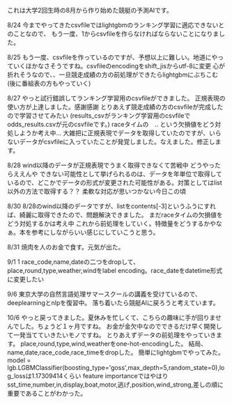 これは大学2回生時の8月から作り始めた競艇の予測AIです。

8/24
	今までやってきたcsvfileではlightgbmのランキング学習に適応できないとのことなので、
	もう一度、1からcsvfileを作らなければならないことになりました。

8/25
	もう一度、csvfileを作っているのですが、予想以上に難しい。地道にやっていくほかなさそうですね。csvfileのencodingをshift_jisからutf-8に変更
	心が折れそうなので、、一旦競走成績の方の前処理ができたらlightgbmにぶちこむ
	(後に番組表の方もやっていく)

8/27
	やっと試行錯誤してランキング学習用のcsvfileができました。
	正規表現の使い方が上達しました。感謝感謝
	とりあえず競走成績の方のcsvfileが完成したので学習させてみたい
	(results_csvがランキング学習用のcsvfileでodds_results.csvが元のcsvfileです。)
	raceタイムの　.. という欠損値をどう対処しようか考え中...
	大雑把に正規表現でデータを取得していたのですが、いらないデータがcsvfileに入っていたことが発覚しました。なえました。修正します。

8/28
	wind以降のデータが正規表現でうまく取得できなくて苦戦中
	どうやったらええんや
	できない可能性として挙げられるのは、データを年単位で取得しているので、どこかでデータの形式が変更された可能性がある。対策としてはlist以外の方法で取得する？？
	柔軟な対応が思いつかない今日この頃

8/30
	8/28のwind以降のデータですが、listをcontents[-3]というふうにすれば、綺麗に取得できたので、問題解決できました。
	まだraceタイムの欠損値をどう対処するかは考え中
	これから前処理をしていく。特徴量をどうするかやなぁ。本を参考にしながらいい感じにしていこうと思う。

8/31
	焼肉を人のお金で食す。元気が出た。

9/1
	1 race_code,name,dateの二つをdropして、place,round,type,weather,windをlabel encoding。race_dateをdatetime形式に変更したい

9/6
	東京大学の自然言語処理サマースクールの講義を受けているので、deeplearningとnlpを復習中。
	落ち着いたら競艇AIに戻ろうと考えています。

10/6
	やっと戻ってきました。夏休みを忙しくて、こちらの趣味に手が回りませんでした。ちょうど１ヶ月ですね。
	お金が金欠中なのでできるだけ早く開発して一発当てていきたいモノですね。
	とりあえずデータの前処理をやっていきます。
	place,round,type,wind,weatherをone-hot-encodingした。
	結局、name,date,race_code,race_timeをdropした。
	簡単にlightgbmでやってみた。model = lgb.LGBMClassifier(boosting_type='goss',max_depth=5,random_state=0),log_lossは1.17309414くらい
	feature importanceではやはりsst_time,number,in,display,boat,motor,逃げ,position,wind_strong,差しの順に重要であることがわかった。